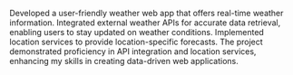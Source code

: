 Developed a user-friendly weather web app that offers real-time weather information. Integrated external weather APIs for accurate
data retrieval, enabling users to stay updated on weather conditions. Implemented location services to provide location-specific
forecasts. The project demonstrated proficiency in API integration and location services, enhancing my skills in creating data-driven
web applications.
